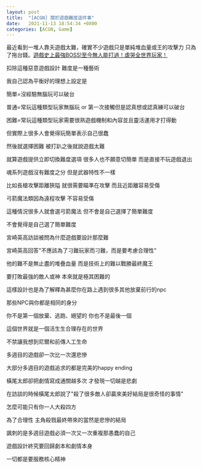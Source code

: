 ```yaml
---
layout: post
title:  "[ACGN] 關於遊戲難度這件事"
date:   2021-11-13 18:54:34 +0800
categories: [ACGN, Game]
---
```




最近看到一堆人靠夭遊戲太難，確實不少遊戲只是單純堆血量或王的攻擊力 只為了拖台錢。[遊戲史上最強BOSS!至今無人能打過！虐哭全世界玩家！](https://www.youtube.com/watch?v=SIGPRLofjBw)

扣除這種惡意遊戲設計 難度是一種藝術

我自己認為平衡好的理想上設定是

簡單=沒經驗無腦玩可以破台

普通=常玩這種類型玩家無腦玩 or 第一次接觸但是認真想或認真練可以破台

困難=常玩這種類型玩家需要很熟遊戲機制和內容並且靈活運用才打得動

但實際上很多人會覺得玩簡單表示自己很蠢

然後就選擇困難 被打趴之後就說遊戲太難

就算遊戲提供立即切換難度選項 很多人也不願意切簡單 而是直接不玩遊戲退出

魂系列遊戲沒有難度之分 但是武器特性不一樣

比如長槍攻擊距離狹隘 就很需要瞄準在攻擊 而且近距離容易受傷

弓箭魔法類因為遠程攻擊 不容易受傷

這種情況很多人就會選弓箭魔法 但不會是自己選擇了簡單難度

不會覺得是自己選了簡單難度

宮崎英高訪談被問為什麼遊戲要設計那麼難

宮崎英高回答"不應該為了刁難玩家而刁難，而是要考慮合理性"

他的難不是無止盡的堆疊血量 而是技術上的難以戰勝最終魔王

要打敗最強的敵人或神 本來就是極其困難的

這樣設計也是為了解釋為甚麼你在路上遇到很多其他放棄前行的npc

那些NPC與你都是相同的身分

你不是第一個放棄、逃跑、絕望的 你也不是最後一個

這個世界就是一個活生生合理存在的世界

不禁讓我想到尼爾和前傳人工生命

多週目的遊戲卻一次比一次還悲慘

大部分多週目的遊戲追求的都是完美的happy ending

橫尾太郎卻把劇情寫成通關越多次 才發現一切越是悲劇

在訪談的時候橫尾太郎說了"殺了很多敵人卻贏來美好結局是很奇怪的事情"

怎麼可能只有你一人大殺四方

為了合理性 主角殺戮最終帶來的當然是悲慘的結局

諷刺的是多週目遊戲必須一次又一次重複那愚蠢的自己

遊戲設計終究要回歸劇本和劇情本身

一切都是要服務核心精神
